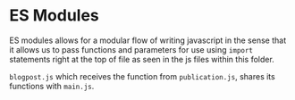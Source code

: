 # ES Modules

ES modules allows for a modular flow of writing javascript in the sense that it allows us to pass functions and parameters for use using `import` statements right at the top of file as seen in the js files within this folder.

`blogpost.js` which receives the function from `publication.js`, shares its functions with `main.js`.
